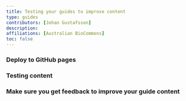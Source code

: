 ```yaml
---
title: Testing your guides to improve content
type: guides
contributors: [Johan Gustafsson]
description: 
affiliations: [Australian BioCommons]
toc: false
---
```



### Deploy to GitHub pages

### Testing content

### Make sure you get feedback to improve your guide content
 
 